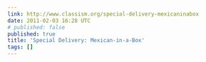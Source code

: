 ```yaml
---
link: http://www.classism.org/special-delivery-mexicaninabox
date: 2011-02-03 16:28 UTC
# published: false
published: true
title: 'Special Delivery: Mexican-in-a-Box'
tags: []
---
```



